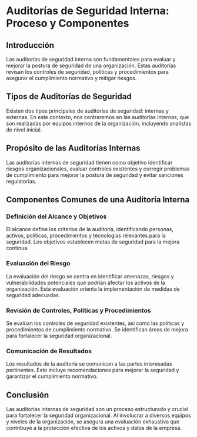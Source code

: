 # Auditorías de Seguridad Interna: Proceso y Componentes

## Introducción
Las auditorías de seguridad interna son fundamentales para evaluar y mejorar la postura de seguridad de una organización. Estas auditorías revisan los controles de seguridad, políticas y procedimientos para asegurar el cumplimiento normativo y mitigar riesgos.

## Tipos de Auditorías de Seguridad
Existen dos tipos principales de auditorías de seguridad: internas y externas. En este contexto, nos centraremos en las auditorías internas, que son realizadas por equipos internos de la organización, incluyendo analistas de nivel inicial.

## Propósito de las Auditorías Internas
Las auditorías internas de seguridad tienen como objetivo identificar riesgos organizacionales, evaluar controles existentes y corregir problemas de cumplimiento para mejorar la postura de seguridad y evitar sanciones regulatorias.

## Componentes Comunes de una Auditoría Interna

### Definición del Alcance y Objetivos
El alcance define los criterios de la auditoría, identificando personas, activos, políticas, procedimientos y tecnologías relevantes para la seguridad. Los objetivos establecen metas de seguridad para la mejora continua.

### Evaluación del Riesgo
La evaluación del riesgo se centra en identificar amenazas, riesgos y vulnerabilidades potenciales que podrían afectar los activos de la organización. Esta evaluación orienta la implementación de medidas de seguridad adecuadas.

### Revisión de Controles, Políticas y Procedimientos
Se evalúan los controles de seguridad existentes, así como las políticas y procedimientos de cumplimiento normativo. Se identifican áreas de mejora para fortalecer la seguridad organizacional.

### Comunicación de Resultados
Los resultados de la auditoría se comunican a las partes interesadas pertinentes. Esto incluye recomendaciones para mejorar la seguridad y garantizar el cumplimiento normativo.

## Conclusión
Las auditorías internas de seguridad son un proceso estructurado y crucial para fortalecer la seguridad organizacional. Al involucrar a diversos equipos y niveles de la organización, se asegura una evaluación exhaustiva que contribuye a la protección efectiva de los activos y datos de la empresa.
